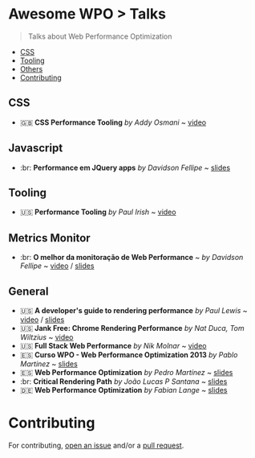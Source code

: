 # Awesome WPO > Talks

> Talks about Web Performance Optimization

- [CSS](#css)
- [Tooling](#tooling)
- [Others](#others)
- [Contributing](#contributing)


## CSS

* :gb: **CSS Performance Tooling** _by Addy Osmani_ ~ [video](https://www.youtube.com/watch?v=FEs2jgZBaQA)


## Javascript

* :br: **Performance em JQuery apps** _by Davidson Fellipe_ ~ [slides](http://www.slideshare.net/davidsonfellipe/jqueryperf)


## Tooling

* :us: **Performance Tooling** _by Paul Irish_ ~ [video](https://www.youtube.com/watch?v=HAqjyCH_LOE)


## Metrics Monitor

* :br: **O melhor da monitoração de Web Performance** ~ _by Davidson Fellipe_ ~ [video](http://www.youtube.com/watch?v=mHFuWVyxcTg) / [slides](http://www.slideshare.net/davidsonfellipe/o-melhor-da-monitoracao-de-web-performance)


## General

* :us: **A developer's guide to rendering performance** _by Paul Lewis_ ~ [video](http://vimeo.com/77591536) / [slides](https://speakerdeck.com/paullewis/a-developers-guide-to-rendering-performance)
* :us: **Jank Free: Chrome Rendering Performance** _by Nat Duca, Tom Wiltzius_ ~ [video](http://vimeo.com/77591536)
* :us: **Full Stack Web Performance** _by Nik Molnar_ ~ [video](https://vimeo.com/97415381)
* :es: **Curso WPO - Web Performance Optimization 2013** _by Pablo Martinez_ ~ [slides](http://www.slideshare.net/pablomartinezfernandez/curso-wpopol)
* :es: **Web Performance Optimization** _by Pedro Martínez_ ~ [slides](http://www.slideshare.net/pemargo1/wpo-congreso-seo4seos)
* :br: **Critical Rendering Path** _by João Lucas P Santana_ ~ [slides](https://docs.google.com/presentation/d/1QbZpQklANUJn65yXdC-2uFTanK_rrjgs2YVnbw891iQ/edit?usp=sharing)
* :de: **Web Performance Optimization** _by Fabian Lange_ ~ [slides](http://www.slideshare.net/fabianlange/web-performance-optimization-jax-2011-talk)


# Contributing

For contributing, [open an issue](https://github.com/davidsonfellipe/awesome-wpo/issues) and/or a [pull request](https://github.com/davidsonfellipe/awesome-wpo/pulls).

